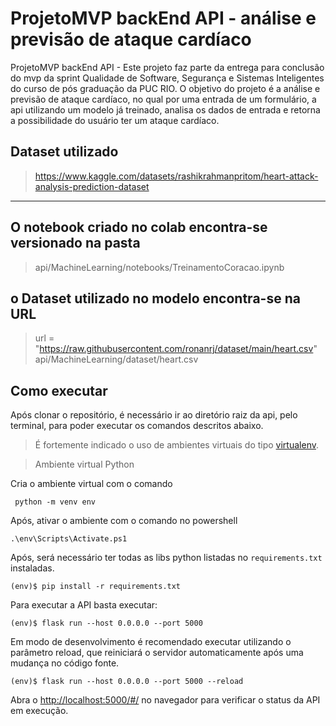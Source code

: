 # ProjetoMVP backEnd API - análise e previsão de ataque cardíaco
ProjetoMVP backEnd API - Este projeto faz parte da entrega para conclusão do mvp da sprint Qualidade de Software, Segurança e Sistemas Inteligentes do curso de pós graduação da PUC RIO. O objetivo do projeto é a análise e previsão de ataque cardíaco, no qual por uma entrada de um formulário, a api utilizando um modelo já treinado, analisa os dados de entrada e  retorna a possibilidade do usuário ter um ataque cardíaco.

##  Dataset utilizado

> https://www.kaggle.com/datasets/rashikrahmanpritom/heart-attack-analysis-prediction-dataset
---
## O notebook criado no colab encontra-se versionado na pasta
> api/MachineLearning/notebooks/TreinamentoCoracao.ipynb

## o Dataset utilizado no modelo encontra-se na URL
> url = "https://raw.githubusercontent.com/ronanrj/dataset/main/heart.csv"
> api/MachineLearning/dataset/heart.csv
## Como executar 

Após clonar o repositório, é necessário ir ao diretório raiz da api, pelo terminal, para poder executar os comandos descritos abaixo.

> É fortemente indicado o uso de ambientes virtuais do tipo [virtualenv](https://virtualenv.pypa.io/en/latest/installation.html).

> Ambiente virtual Python

Cria o ambiente virtual com o comando
```
 python -m venv env
```

Após, ativar o ambiente com o comando no powershell
```
.\env\Scripts\Activate.ps1
```

Após, será necessário ter todas as libs python listadas no `requirements.txt` instaladas.

```
(env)$ pip install -r requirements.txt
```

Para executar a API  basta executar:

```
(env)$ flask run --host 0.0.0.0 --port 5000
```

Em modo de desenvolvimento é recomendado executar utilizando o parâmetro reload, que reiniciará o servidor
automaticamente após uma mudança no código fonte. 

```
(env)$ flask run --host 0.0.0.0 --port 5000 --reload
```

Abra o [http://localhost:5000/#/](http://localhost:5000/#/) no navegador para verificar o status da API em execução.

